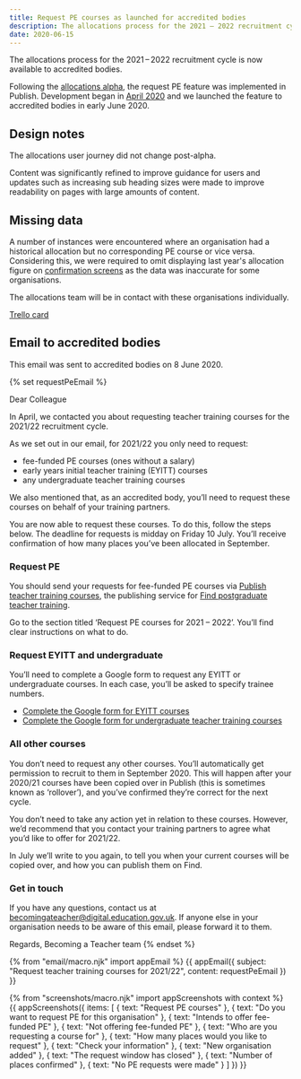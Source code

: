 ```yaml
---
title: Request PE courses as launched for accredited bodies
description: The allocations process for the 2021 – 2022 recruitment cycle is now available to accredited bodies.
date: 2020-06-15
---
```


The allocations process for the 2021 – 2022 recruitment cycle is now available to accredited bodies.

Following the [allocations alpha](/publish-teacher-training-courses/allocations-alpha/), the request PE feature was implemented in Publish. Development began in [April 2020](https://github.com/DFE-Digital/publish-teacher-training/pulls?page=2&q=allocation) and we launched the feature to accredited bodies in early June 2020.

## Design notes

The allocations user journey did not change post-alpha.

Content was significantly refined to improve guidance for users and updates such as increasing sub heading sizes were made to improve readability on pages with large amounts of content.

## Missing data

A number of instances were encountered where an organisation had a historical allocation but no corresponding PE course or vice versa. Considering this, we were required to omit displaying last year's allocation figure on [confirmation screens](/publish-teacher-training-courses/allocations-alpha/#intends-to-offer-fee-funded-pe) as the data was inaccurate for some organisations.

The allocations team will be in contact with these organisations individually.

[Trello card](https://trello.com/c/5YfNXZ89/2402-investigate-how-many-allocations-miss-match-with-the-funded-pe-courses-in-our-system?menu=filter&filter=allocations%20landing)

## Email to accredited bodies

This email was sent to accredited bodies on 8 June 2020.

{% set requestPeEmail %}

Dear Colleague

In April, we contacted you about requesting teacher training courses for the 2021/22 recruitment cycle.

As we set out in our email, for 2021/22 you only need to request:

* fee-funded PE courses (ones without a salary)
* early years initial teacher training (EYITT) courses
* any undergraduate teacher training courses

We also mentioned that, as an accredited body, you’ll need to request these courses on behalf of your training partners.

You are now able to request these courses. To do this, follow the steps below. The deadline for requests is midday on Friday 10 July. You’ll receive confirmation of how many places you’ve been allocated in September.

### Request PE

You should send your requests for fee-funded PE courses via [Publish teacher training courses](https://www.publish-teacher-training-courses.service.gov.uk/), the publishing service for [Find postgraduate teacher training](https://find-postgraduate-teacher-training.education.gov.uk/).

Go to the section titled ‘Request PE courses for 2021 – 2022’. You’ll find clear instructions on what to do.

### Request EYITT and undergraduate

You’ll need to complete a Google form to request any EYITT or undergraduate courses. In each case, you’ll be asked to specify trainee numbers.

* [Complete the Google form for EYITT courses](https://docs.google.com/forms/d/e/1FAIpQLSeHmeVJgyRrC3RpJMYnK1zEpjFsVn8xJfck_4bhvggjm6bozQ/viewform)
* [Complete the Google form for undergraduate teacher training courses](https://docs.google.com/forms/d/e/1FAIpQLSeE1poBDwObc-YchKxPMzEJjCRPX7b5XHZcYXIkOfo3zJRNfA/viewform)

### All other courses

You don’t need to request any other courses. You’ll automatically get permission to recruit to them in September 2020. This will happen after your 2020/21 courses have been copied over in Publish (this is sometimes known as ‘rollover’), and you’ve confirmed they’re correct for the next cycle.

You don’t need to take any action yet in relation to these courses. However, we’d recommend that you contact your training partners to agree what you’d like to offer for 2021/22.

In July we’ll write to you again, to tell you when your current courses will be copied over, and how you can publish them on Find.

### Get in touch

If you have any questions, contact us at becomingateacher@digital.education.gov.uk. If anyone else in your organisation needs to be aware of this email, please forward it to them.

Regards,
Becoming a Teacher team
{% endset %}

{% from "email/macro.njk" import appEmail %}
{{ appEmail({
  subject: "Request teacher training courses for 2021/22",
  content: requestPeEmail
}) }}

{% from "screenshots/macro.njk" import appScreenshots with context %}
{{ appScreenshots({
  items: [
    {
      text: "Request PE courses"
    },
    {
      text: "Do you want to request PE for this organisation"
    },
    {
      text: "Intends to offer fee-funded PE"
    },
    {
      text: "Not offering fee-funded PE"
    },
    {
      text: "Who are you requesting a course for"
    },
    {
      text: "How many places would you like to request"
    },
    {
      text: "Check your information"
    },
    {
      text: "New organisation added"
    },
    {
      text: "The request window has closed"
    },
    {
      text: "Number of places confirmed"
    },
    {
      text: "No PE requests were made"
    }
  ]
}) }}
